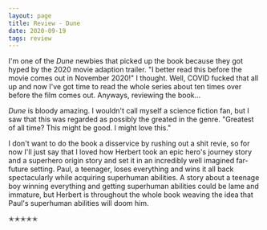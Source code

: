 ```yaml
---
layout: page
title: Review - Dune
date: 2020-09-19
tags: review
---
```


I'm one of the _Dune_ newbies that picked up the book because they got hyped by the 2020 movie adaption trailer.
"I better read this before the movie comes out in November 2020!" I thought. Well, COVID fucked that all up and now I've
got time to read the whole series about ten times over before the film comes out. Anyways, reviewing the book...

_Dune_ is bloody amazing. I wouldn't call myself a science fiction fan, but I saw that this was regarded as possibly
the greated in the genre. "Greatest of all time? This might be good. I might love this."

I don't want to do the book a disservice by rushing out a shit revie, so for now I'll just say that I loved how Herbert
took an epic hero's journey story and a superhero origin story and set it in an incredibly well imagined far-future setting.
Paul, a teenager, loses everything and wins it all back spectacularly while acquiring superhuman abilities. A story about a
teenage boy winning everything and getting superhuman abilities could be lame and immature, but Herbert is throughout the 
whole book weaving the idea that Paul's superhuman abilities will doom him. 

✭✭✭✭✭
